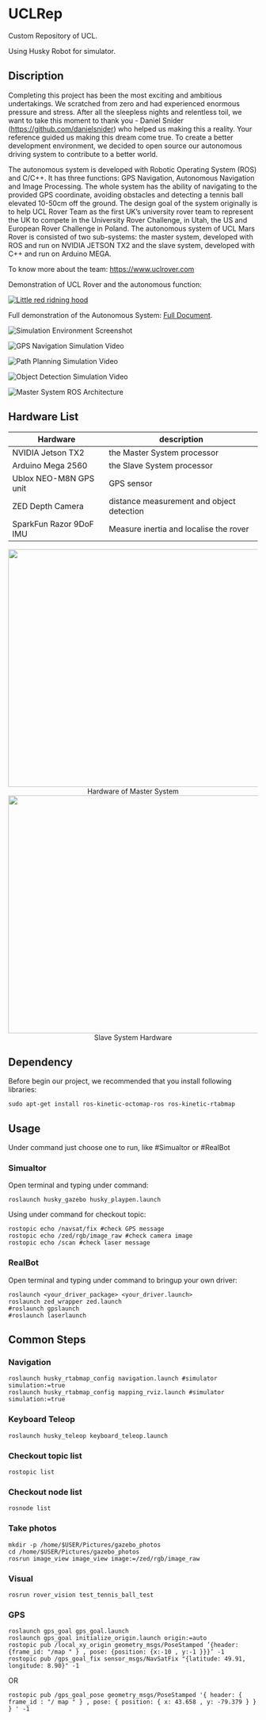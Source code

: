 # UCLRep
Custom Repository of UCL.

Using Husky Robot for simulator.

## Discription

Completing this project has been the most exciting and ambitious undertakings. We scratched from zero and had experienced enormous pressure and stress. After all the sleepless nights and relentless toil, we want to take this moment to thank you - Daniel Snider (https://github.com/danielsnider) who helped us making this a reality. Your reference guided us making this dream come true. To create a better development environment, we decided to open source our autonomous driving system to contribute to a better world.

The autonomous system is developed with Robotic Operating System (ROS) and C/C++. It has three functions: GPS Navigation, Autonomous Navigation and Image Processing. The whole system has the ability of navigating to the provided GPS coordinate, avoiding obstacles and detecting a tennis ball elevated 10-50cm off the ground. The design goal of the system originally is to help UCL Rover Team as the first UK’s university rover team to represent the UK to compete in the University Rover Challenge, in Utah, the US and European Rover Challenge in Poland. The autonomous system of UCL Mars Rover is consisted of two sub-systems: the master system, developed with ROS and run on NVIDIA JETSON TX2 and the slave system, developed with C++ and run on Arduino MEGA.

To know more about the team: https://www.uclrover.com

Demonstration of UCL Rover and the autonomous function:

[![Little red ridning hood](images/ucl_rover.png)](https://youtu.be/lozCbwh67XY "UCL Rover Promotional Video | European Rover Challenge 2018")

Full demonstration of the Autonomous System: [Full Document](https://github.com/CustRep/UCLRep/blob/master/doc/The%20Autonomous%20System%20Demonstration.pdf).

![](images/simulation_environment.png "Simulation Environment Screenshot")

![](images/gps_navigation_simulation.png "GPS Navigation Simulation Video")

![](images/path_planning_simulation.png "Path Planning Simulation Video")

![](images/object_detection_simulation.png "Object Detection Simulation Video")

![](images/master_system_ros_architecture.png "Master System ROS Architecture")

## Hardware List

| Hardware |  description |
|----------|--------------|
| NVIDIA Jetson TX2 | the Master System processor|
| Arduino Mega 2560 | the Slave System processor |
| Ublox NEO-M8N GPS unit | GPS sensor |
|ZED Depth Camera |distance measurement and object detection |
|SparkFun Razor 9DoF IMU |Measure inertia and localise the rover |

<div align=center><img width="640" height="480" src="images/hardware_of_master_system.jpg"/>
Hardware of Master System</div>

<div align=center><img width="640" height="480" src="images/slave_system_hardware.jpg"/>
Slave System Hardware</div>

## Dependency

Before begin our project, we recommended that you install following libraries:
```
sudo apt-get install ros-kinetic-octomap-ros ros-kinetic-rtabmap
```

## Usage

Under command just choose one to run, like #Simualtor or #RealBot
### Simualtor

Open terminal and typing under command:
```
roslaunch husky_gazebo husky_playpen.launch
```

Using under command for checkout topic:
```
rostopic echo /navsat/fix #check GPS message
rostopic echo /zed/rgb/image_raw #check camera image
rostopic echo /scan #check laser message
```
### RealBot

Open terminal and typing under command to bringup your own driver:
```
roslaunch <your_driver_package> <your_driver.launch>
roslaunch zed_wrapper zed.launch
#roslaunch gpslaunch 
#roslaunch laserlaunch
```

## Common Steps

### Navigation
```
roslaunch husky_rtabmap_config navigation.launch #simulator simulation:=true
roslaunch husky_rtabmap_config mapping_rviz.launch #simulator simulation:=true
```

### Keyboard Teleop
```
roslaunch husky_teleop keyboard_teleop.launch
```

### Checkout topic list
```
rostopic list
```

### Checkout node list
```
rosnode list
```

### Take photos
```
mkdir -p /home/$USER/Pictures/gazebo_photos
cd /home/$USER/Pictures/gazebo_photos
rosrun image_view image_view image:=/zed/rgb/image_raw
```
### Visual
```
rosrun rover_vision test_tennis_ball_test
```

### GPS
```
roslaunch gps_goal gps_goal.launch
roslaunch gps_goal initialize_origin.launch origin:=auto
rostopic pub /local_xy_origin geometry_msgs/PoseStamped ’{header: {frame_id: "/map " } , pose: {position: {x:-10 , y:-1 }}}’ -1
rostopic pub /gps_goal_fix sensor_msgs/NavSatFix "{latitude: 49.91, longitude: 8.90}" -1
```
OR
```
rostopic pub /gps_goal_pose geometry_msgs/PoseStamped '{ header: { frame_id : "/ map " } , pose: { position: { x: 43.658 , y: -79.379 } } } ' -1
```
